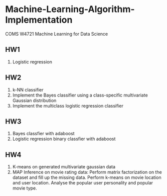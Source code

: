 # Machine-Learning-Algorithm-Implementation
COMS W4721 Machine Learning for Data Science

## HW1
1. Logistic regression

## HW2
1. k-NN classifier
2. Implement the Bayes classifier using a class-specific multivariate Gaussian distribution
3. Implement the multiclass logistic regression classifier

## HW3
1. Bayes classfier with adaboost
2. Logistic regression binary classfier with adaboost

## HW4
1. K-means on generated multivariate gaussian data
2. MAP Inference on movie rating data:
    Perform matrix factorization on the dataset and fill up the missing data.
    Perform k-means on movie location and user location.
    Analyse the popular user personality and popular movie type.
